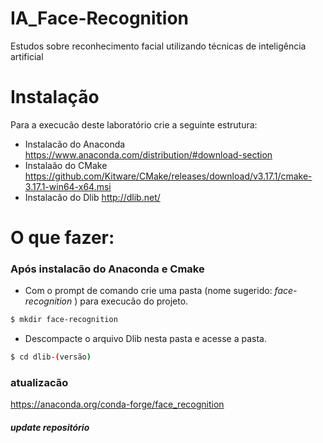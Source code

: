 # IA_Face-Recognition
 Estudos sobre reconhecimento facial utilizando técnicas de inteligência artificial

# Instalação

Para a execucão deste laboratório crie a seguinte estrutura:

  - Instalacão do Anaconda 
  https://www.anaconda.com/distribution/#download-section
  - Instalaão do CMake
  https://github.com/Kitware/CMake/releases/download/v3.17.1/cmake-3.17.1-win64-x64.msi
  - Instalacão do Dlib
  http://dlib.net/

# O que fazer:

  ### Após instalacão do Anaconda e Cmake
  - Com o prompt de comando crie uma pasta (nome sugerido: *face-recognition* ) para execucão do projeto.
```sh
$ mkdir face-recognition
```  
  - Descompacte o arquivo Dlib nesta pasta e acesse a pasta.
```sh
$ cd dlib-(versão)
```

### atualizacão
https://anaconda.org/conda-forge/face_recognition

##### update repositório